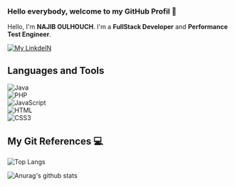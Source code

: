 ### Hello everybody, welcome to my GitHub Profil 👋

Hello, I'm **NAJIB OULHOUCH**. I'm a **FullStack Developer** and **Performance Test Engineer**.

<p>
  <a href="https://www.linkedin.com/in/najib-oulhouch/" target="_blank"><img alt="My LinkdeIN" src="https://img.shields.io/badge/linkedin-%230077B5.svg?&style=for-the-badge&logo=linkedin&logoColor=white" /></a>
</p>




  ## Languages and Tools 
![Java](https://img.shields.io/badge/-java-E34A86?style=flat-square&logo=java)  
![PHP](https://img.shields.io/badge/-php-black?style=flat-square&logo=php)  
![JavaScript](https://img.shields.io/badge/-javascript-black?style=flat-square&logo=javascript)  
![HTML](https://img.shields.io/badge/-html-E34BB86?style=flat-square&logo=html5)  
![CSS3](https://img.shields.io/badge/-css-E34AEE?style=flat-square&logo=css3)  



## My Git References 💻

![Top Langs](https://github-readme-stats.vercel.app/api/top-langs/?username=najiboulhouch&exclude_repo=github-readme-statt&layout=compac)

![Anurag's github stats](https://github-readme-stats.vercel.app/api?username=najiboulhouch&show_icons=true&theme=dracula&repo=github-readme-stats)
